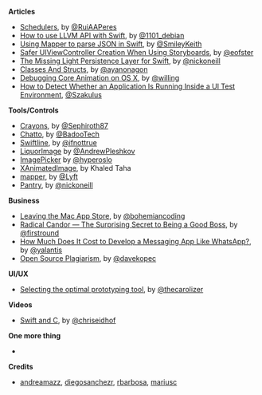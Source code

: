 **Articles** 

* [Schedulers](http://codeplease.io/2015/11/30/schedulers/), by [@RuiAAPeres](https://twitter.com/RuiAAPeres)
* [How to use LLVM API with Swift](http://lowlevelbits.org/how-to-use-llvm-api-with-swift/), by [@1101_debian](https://twitter.com/1101_debian)
* [Using Mapper to parse JSON in Swift](https://eng.lyft.com/using-mapper-to-parse-json-in-swift-7788d5c57d74#.1hyqh98qi), by [@SmileyKeith](https://twitter.com/SmileyKeith)
* [Safer UIViewController Creation When Using Storyboards](https://medium.com/ios-os-x-development/safer-uiviewcontroller-creation-when-using-storyboards-1915ac2b2c80#.ejpmy4khq), by [@eofster](https://twitter.com/eofster)
* [The Missing Light Persistence Layer for Swift](https://medium.com/ios-os-x-development/the-missing-light-persistence-layer-for-swift-35ce75d02d47#.3kje2rh4j), by [@nickoneill](https://twitter.com/nickoneill)
* [Classes And Structs](http://swift.ayaka.me/posts/2015/11/30/classes-and-structs), by [@ayanonagon](https://twitter.com/ayanonagon)
* [Debugging Core Animation on OS X](http://jwilling.com/blog/debugging-core-animation-on-osx/), by [@willing](https://twitter.com/willing)
* [How to Detect Whether an Application Is Running Inside a UI Test Environment](http://macoscope.com/blog/author/lukaszk/), [@Szakulus](https://twitter.com/Szakulus)

**Tools/Controls**

* [Crayons](https://github.com/Sephiroth87/Crayons), by [@Sephiroth87](https://twitter.com/Sephiroth87)  
* [Chatto](https://github.com/badoo/Chatto), by [@BadooTech](https://twitter.com/BadooTech)
* [Swiftline](https://github.com/Swiftline/Swiftline), by [@ifnottrue](https://twitter.com/ifnottrue)  
* [LiquorImage](https://github.com/apleshkov/LiquorImage) by [@AndrewPleshkov](https://twitter.com/AndrewPleshkov)
* [ImagePicker](https://github.com/hyperoslo/ImagePicker) by [@hyperoslo](https://twitter.com/hyperoslo)
* [XAnimatedImage](https://github.com/khaledmtaha/XAnimatedImage), by Khaled Taha
* [mapper](https://github.com/lyft/mapper), by [@Lyft](https://twitter.com/Lyft)
* [Pantry](https://github.com/nickoneill/Pantry), by [@nickoneill](https://twitter.com/nickoneill)

**Business**

* [Leaving the Mac App Store](http://blog.sketchapp.com/post/134322691555/leaving-the-mac-app-store), by [@bohemiancoding](https://twitter.com/bohemiancoding)  
* [Radical Candor — The Surprising Secret to Being a Good Boss](http://firstround.com/review/radical-candor-the-surprising-secret-to-being-a-good-boss/), by [@firstround](https://twitter.com/firstround)
* [How Much Does It Cost to Develop a Messaging App Like WhatsApp?](https://yalantis.com/blog/cost-of-mobile-messaging-app-development-types-kpis-landscape-recommended-approach-and-cost-of-development/), by [@yalantis](https://twitter.com/yalantis)
* [Open Source Plagiarism](http://www.observationalhazard.com/2015/12/open-source-plagiarism.html), by [@davekopec](https://twitter.com/davekopec)

**UI/UX**

* [Selecting the optimal prototyping tool](https://medium.com/the-artificial/selecting-the-optimal-prototyping-tool-f60bc49aecf3), by [@thecarolizer](https://twitter.com/thecarolizer)  

**Videos**

* [Swift and C](https://realm.io/news/pragma-chris-eidhof-swift-c/), by [@chriseidhof](https://twitter.com/chriseidhof)

**One more thing**

* 

**Credits**

* [andreamazz](https://github.com/andreamazz), [diegosanchezr](https://github.com/diegosanchezr), [rbarbosa](https://github.com/rbarbosa), [mariusc](https://github.com/mariusc)
